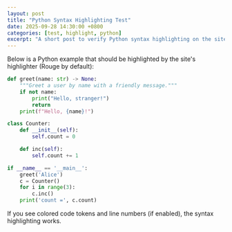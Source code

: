 ```yaml
---
layout: post
title: "Python Syntax Highlighting Test"
date: 2025-09-28 14:30:00 +0800
categories: [test, highlight, python]
excerpt: "A short post to verify Python syntax highlighting on the site."
---
```


Below is a Python example that should be highlighted by the site's highlighter (Rouge by default):

```python
def greet(name: str) -> None:
    """Greet a user by name with a friendly message."""
    if not name:
        print("Hello, stranger!")
        return
    print(f"Hello, {name}!")

class Counter:
    def __init__(self):
        self.count = 0

    def inc(self):
        self.count += 1

if __name__ == '__main__':
    greet('Alice')
    c = Counter()
    for i in range(3):
        c.inc()
    print('count =', c.count)
```

If you see colored code tokens and line numbers (if enabled), the syntax highlighting works.
